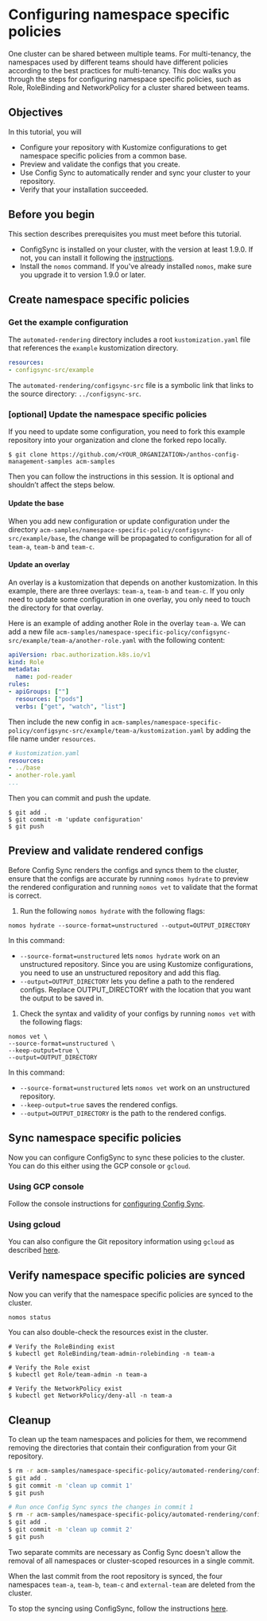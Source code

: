 # Configuring namespace specific policies

One cluster can be shared between multiple teams. For multi-tenancy, the namespaces used by different teams should have different policies according to the best practices for multi-tenancy. This doc walks you through the steps for configuring namespace specific policies, such as Role, RoleBinding and NetworkPolicy for a cluster shared between teams.

## Objectives
In this tutorial, you will
- Configure your repository with Kustomize configurations to get namespace specific policies from a common base.
- Preview and validate the configs that you create.
- Use Config Sync to automatically render and sync your cluster to your repository.
- Verify that your installation succeeded.

## Before you begin
This section describes prerequisites you must meet before this tutorial.
- ConfigSync is installed on your cluster, with the version at least 1.9.0. If not, you can install
  it following the [instructions](https://cloud.google.com/anthos-config-management/docs/how-to/installing-config-sync).
- Install the `nomos` command. If you've already installed `nomos`, make sure you upgrade it to version 1.9.0 or later.

## Create namespace specific policies

### Get the example configuration

The `automated-rendering` directory includes a root `kustomization.yaml` file that references the `example` kustomization directory.

```yaml
resources:
- configsync-src/example
```

The `automated-rendering/configsync-src` file is a symbolic link that links to the source directory: `../configsync-src`.


### [optional] Update the namespace specific policies
If you need to update some configuration, you need to fork this example repository into your organization
and clone the forked repo locally.

```
$ git clone https://github.com/<YOUR_ORGANIZATION>/anthos-config-management-samples acm-samples
```

Then you can follow the instructions in this session. It is optional and shouldn’t affect the steps below.
#### Update the base
When you add new configuration or update configuration under the directory `acm-samples/namespace-specific-policy/configsync-src/example/base`, the change will be propagated to configuration for all of `team-a`, `team-b` and `team-c`.
#### Update an overlay
An overlay is a kustomization that depends on another kustomization.
In this example, there are three overlays: `team-a`, `team-b`
and `team-c`. If you only need to update some configuration in
one overlay, you only need to touch the directory for that overlay.

Here is an example of adding another Role in the overlay `team-a`.
We can add a new file
`acm-samples/namespace-specific-policy/configsync-src/example/team-a/another-role.yaml`
with the following content:

```yaml
apiVersion: rbac.authorization.k8s.io/v1
kind: Role
metadata:
  name: pod-reader
rules:
- apiGroups: [""]
  resources: ["pods"]
  verbs: ["get", "watch", "list"]
```
Then include the new config in
`acm-samples/namespace-specific-policy/configsync-src/example/team-a/kustomization.yaml`
by adding the file name under `resources`.

```yaml
# kustomization.yaml
resources:
- ../base
- another-role.yaml
...
```

Then you can commit and push the update.

```
$ git add .
$ git commit -m 'update configuration'
$ git push
```

## Preview and validate rendered configs

Before Config Sync renders the configs and syncs them to the cluster, ensure that the configs
are accurate by running `nomos hydrate` to preview the rendered configuration and running `nomos vet`
to validate that the format is correct.

1. Run the following `nomos hydrate` with the following flags:

```console
nomos hydrate --source-format=unstructured --output=OUTPUT_DIRECTORY
```

In this command:

- `--source-format=unstructured` lets `nomos hydrate` work on an unstructured repository.
  Since you are using Kustomize configurations, you need to use an unstructured repository and add this flag.
- `--output=OUTPUT_DIRECTORY` lets you define a path to the rendered configs.
  Replace OUTPUT_DIRECTORY with the location that you want the output to be saved in.

1. Check the syntax and validity of your configs by running `nomos vet` with the following flags:

```console
nomos vet \
--source-format=unstructured \
--keep-output=true \
--output=OUTPUT_DIRECTORY
```
In this command:

- `--source-format=unstructured` lets `nomos vet` work on an unstructured repository.
- `--keep-output=true` saves the rendered configs.
- `--output=OUTPUT_DIRECTORY` is the path to the rendered configs.

## Sync namespace specific policies

Now you can configure ConfigSync to sync these policies to the cluster.
You can do this either using the GCP console or `gcloud`.

### Using GCP console

Follow the console instructions for
[configuring Config Sync](https://cloud.google.com/kubernetes-engine/enterprise/config-sync/docs/how-to/installing-config-sync#console).

### Using gcloud

You can also configure the Git repository information using `gcloud` as described [here](https://cloud.google.com/kubernetes-engine/enterprise/config-sync/docs/how-to/installing-config-sync#gcloud).


## Verify namespace specific policies are synced
Now you can verify that the namespace specific policies are synced to the cluster.

```
nomos status
```

You can also double-check the resources exist in the cluster.

```
# Verify the RoleBinding exist
$ kubectl get RoleBinding/team-admin-rolebinding -n team-a

# Verify the Role exist
$ kubectl get Role/team-admin -n team-a

# Verify the NetworkPolicy exist
$ kubectl get NetworkPolicy/deny-all -n team-a
```


## Cleanup
To clean up the team namespaces and policies for them, we recommend removing the directories that contain their configuration from your Git repository.

```bash
$ rm -r acm-samples/namespace-specific-policy/automated-rendering/configsync/example/*
$ git add .
$ git commit -m 'clean up commit 1'
$ git push

# Run once Config Sync syncs the changes in commit 1
$ rm -r acm-samples/namespace-specific-policy/automated-rendering/configsync/*
$ git add .
$ git commit -m 'clean up commit 2'
$ git push
```

Two separate commits are necessary as Config Sync doesn't allow the removal of all namespaces or cluster-scoped resources in a single commit.

When the last commit from the root repository is synced, the four namespaces `team-a`, `team-b`, `team-c` and `external-team` are deleted from the cluster.

To stop the syncing using ConfigSync, follow the instructions [here](https://cloud.google.com/kubernetes-engine/enterprise/config-sync/docs/how-to/stopping-resuming-syncing).